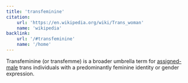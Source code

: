 ```yaml
---
title: 'transfeminine'
citation:
    url: 'https://en.wikipedia.org/wiki/Trans_woman'
    name: 'wikipedia'
backlink:
    url: '/#transfeminine'
    name: '/home'
---
```


Transfeminine (or transfemme) is a broader umbrella term for <a id="amab" class="dotted" href="/blurb/amab">assigned-male</a> trans individuals with a predominantly feminine identity or gender expression.
